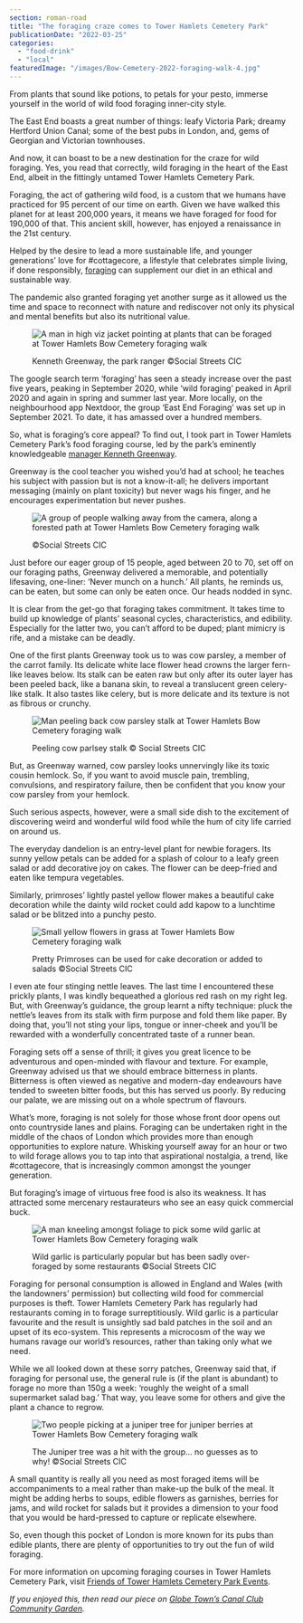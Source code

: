 ```yaml
---
section: roman-road
title: "The foraging craze comes to Tower Hamlets Cemetery Park"
publicationDate: "2022-03-25"
categories: 
  - "food-drink"
  - "local"
featuredImage: "/images/Bow-Cemetery-2022-foraging-walk-4.jpg"
---
```


From plants that sound like potions, to petals for your pesto, immerse yourself in the world of wild food foraging inner-city style.

The East End boasts a great number of things: leafy Victoria Park; dreamy Hertford Union Canal; some of the best pubs in London, and, gems of Georgian and Victorian townhouses.   

And now, it can boast to be a new destination for the craze for wild foraging. Yes, you read that correctly, wild foraging in the heart of the East End, albeit in the fittingly untamed Tower Hamlets Cemetery Park.

Foraging, the act of gathering wild food, is a custom that we humans have practiced for 95 percent of our time on earth. Given we have walked this planet for at least 200,000 years, it means we have foraged for food for 190,000 of that. This ancient skill, however, has enjoyed a renaissance in the 21st century.

Helped by the desire to lead a more sustainable life, and younger generations’ love for #cottagecore, a lifestyle that celebrates simple living, if done responsibly, [foraging](https://www.bbcgoodfood.com/howto/guide/foraging) can supplement our diet in an ethical and sustainable way.

The pandemic also granted foraging yet another surge as it allowed us the time and space to reconnect with nature and rediscover not only its physical and mental benefits but also its nutritional value.

<figure>

![A man in high viz jacket pointing at plants that can be foraged at Tower Hamlets Bow Cemetery foraging walk](/images/Bow-Cemetery-2022-foraging-walk-7-1024x683.jpg)

<figcaption>

Kenneth Greenway, the park ranger ©Social Streets CIC

</figcaption>

</figure>

The google search term ‘foraging’ has seen a steady increase over the past five years, peaking in September 2020, while ‘wild foraging’ peaked in April 2020 and again in spring and summer last year. More locally, on the neighbourhood app Nextdoor, the group ‘East End Foraging’ was set up in September 2021. To date, it has amassed over a hundred members.

So, what is foraging’s core appeal? To find out, I took part in Tower Hamlets Cemetery Park’s food foraging course, led by the park’s eminently knowledgeable [manager Kenneth Greenway](https://romanroadlondon.com/ken-greenway-tower-hamlets-cemetery-park-manager/).

Greenway is the cool teacher you wished you’d had at school; he teaches his subject with passion but is not a know-it-all; he delivers important messaging (mainly on plant toxicity) but never wags his finger, and he encourages experimentation but never pushes.

<figure>

![A group of people walking away from the camera, along a forested path at Tower Hamlets Bow Cemetery foraging walk](/images/Bow-Cemetery-2022-foraging-walk-11-1024x683.jpg)

<figcaption>

©Social Streets CIC

</figcaption>

</figure>

Just before our eager group of 15 people, aged between 20 to 70, set off on our foraging paths, Greenway delivered a memorable, and potentially lifesaving, one-liner: ‘Never munch on a hunch.’ All plants, he reminds us, can be eaten, but some can only be eaten once. Our heads nodded in sync.

It is clear from the get-go that foraging takes commitment. It takes time to build up knowledge of plants’ seasonal cycles, characteristics, and edibility. Especially for the latter two, you can’t afford to be duped; plant mimicry is rife, and a mistake can be deadly.

One of the first plants Greenway took us to was cow parsley, a member of the carrot family. Its delicate white lace flower head crowns the larger fern-like leaves below. Its stalk can be eaten raw but only after its outer layer has been peeled back, like a banana skin, to reveal a translucent green celery-like stalk. It also tastes like celery, but is more delicate and its texture is not as fibrous or crunchy.

<figure>

![Man peeling back cow parsley stalk at Tower Hamlets Bow Cemetery foraging walk](/images/Bow-Cemetery-2022-foraging-walk-2-1024x683.jpg)

<figcaption>

Peeling cow parlsey stalk © Social Streets CIC

</figcaption>

</figure>

But, as Greenway warned, cow parsley looks unnervingly like its toxic cousin hemlock. So, if you want to avoid muscle pain, trembling, convulsions, and respiratory failure, then be confident that you know your cow parsley from your hemlock.

Such serious aspects, however, were a small side dish to the excitement of discovering weird and wonderful wild food while the hum of city life carried on around us.

The everyday dandelion is an entry-level plant for newbie foragers. Its sunny yellow petals can be added for a splash of colour to a leafy green salad or add decorative joy on cakes. The flower can be deep-fried and eaten like tempura vegetables.

Similarly, primroses’ lightly pastel yellow flower makes a beautiful cake decoration while the dainty wild rocket could add kapow to a lunchtime salad or be blitzed into a punchy pesto.

<figure>

![Small yellow flowers in grass at Tower Hamlets Bow Cemetery foraging walk](/images/Bow-Cemetery-2022-foraging-walk-1-1024x683.jpg)

<figcaption>

Pretty Primroses can be used for cake decoration or added to salads ©Social Streets CIC

</figcaption>

</figure>

I even ate four stinging nettle leaves. The last time I encountered these prickly plants, I was kindly bequeathed a glorious red rash on my right leg. But, with Greenway’s guidance, the group learnt a nifty technique: pluck the nettle’s leaves from its stalk with firm purpose and fold them like paper. By doing that, you’ll not sting your lips, tongue or inner-cheek and you’ll be rewarded with a wonderfully concentrated taste of a runner bean.

Foraging sets off a sense of thrill; it gives you great licence to be adventurous and open-minded with flavour and texture. For example, Greenway advised us that we should embrace bitterness in plants. Bitterness is often viewed as negative and modern-day endeavours have tended to sweeten bitter foods, but this has served us poorly. By reducing our palate, we are missing out on a whole spectrum of flavours.

What’s more, foraging is not solely for those whose front door opens out onto countryside lanes and plains. Foraging can be undertaken right in the middle of the chaos of London which provides more than enough opportunities to explore nature. Whisking yourself away for an hour or two to wild forage allows you to tap into that aspirational nostalgia, a trend, like #cottagecore, that is increasingly common amongst the younger generation. 

But foraging’s image of virtuous free food is also its weakness. It has attracted some mercenary restaurateurs who see an easy quick commercial buck.

<figure>

![A man kneeling amongst foliage to pick some wild garlic at Tower Hamlets Bow Cemetery foraging walk](/images/Bow-Cemetery-2022-foraging-walk-13-1024x683.jpg)

<figcaption>

Wild garlic is particularly popular but has been sadly over-foraged by some restaurants ©Social Streets CIC

</figcaption>

</figure>

Foraging for personal consumption is allowed in England and Wales (with the landowners' permission) but collecting wild food for commercial purposes is theft. Tower Hamlets Cemetery Park has regularly had restaurants coming in to forage surreptitiously. Wild garlic is a particular favourite and the result is unsightly sad bald patches in the soil and an upset of its eco-system. This represents a microcosm of the way we humans ravage our world’s resources, rather than taking only what we need. 

While we all looked down at these sorry patches, Greenway said that, if foraging for personal use, the general rule is (if the plant is abundant) to forage no more than 150g a week: ‘roughly the weight of a small supermarket salad bag.’ That way, you leave some for others and give the plant a chance to regrow.

<figure>

![Two people picking at a juniper tree for juniper berries at Tower Hamlets Bow Cemetery foraging walk](/images/Bow-Cemetery-2022-foraging-walk-6-1024x683.jpg)

<figcaption>

The Juniper tree was a hit with the group... no guesses as to why! ©Social Streets CIC

</figcaption>

</figure>

A small quantity is really all you need as most foraged items will be accompaniments to a meal rather than make-up the bulk of the meal. It might be adding herbs to soups, edible flowers as garnishes, berries for jams, and wild rocket for salads but it provides a dimension to your food that you would be hard-pressed to capture or replicate elsewhere.

So, even though this pocket of London is more known for its pubs than edible plants, there are plenty of opportunities to try out the fun of wild foraging.

For more information on upcoming foraging courses in Tower Hamlets Cemetery Park, visit [Friends of Tower Hamlets Cemetery Park Events](https://www.tickettailor.com/events/thefriendsoftowerhamletscemeterypark).

_If you enjoyed this, then read our piece on [Globe Town’s Canal Club Community Garden](https://romanroadlondon.com/canal-club-community-garden/)._

